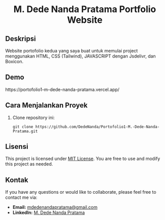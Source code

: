 <h1 align="center">M. Dede Nanda Pratama Portfolio Website</h1>
  <h2>Deskripsi</h2>
  <p>
   Website portofolio kedua yang saya buat untuk memulai project menggunakan HTML, CSS (Tailwind), JAVASCRIPT dengan Jsdelivr, dan Boxicon.
  </p>
  <h2>Demo</h2>
  https://portofolio1-m-dede-nanda-pratama.vercel.app/
  <h2>Cara Menjalankan Proyek</h2>
  <ol>
    <li>Clone repository ini:
      <pre><code>git clone https://github.com/DedeNanda/Portofolio1-M.-Dede-Nanda-Pratama.git </code></pre>
    </li>
  </ol>
  <h2>Lisensi</h2>
  <p>This project is licensed under <a href="LICENSE">MIT License</a>. You are free to use and modify this project as needed.</p>

  <h2>Kontak</h2>
  <p>If you have any questions or would like to collaborate, please feel free to contact me via:</p>
  <ul>
    <li><strong>Email:</strong> <a href="mailto:mdedenandapratama@gmail.com">mdedenandapratama@gmail.com</a></li>
    <li><strong>LinkedIn:</strong> <a href="https://www.linkedin.com/in/mdedenandapratama/">M. Dede Nanda Pratama</a></li>
  </ul>
